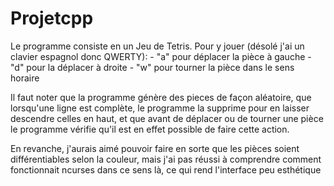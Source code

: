 # Projetcpp

Le programme consiste en un Jeu de Tetris. 
Pour y jouer (désolé j'ai un clavier espagnol donc QWERTY):
        - "a" pour déplacer la pièce à gauche
        - "d" pour la déplacer à droite
        - "w" pour tourner la pièce dans le sens horaire


Il faut noter que la programme génère des pieces de façon aléatoire, que lorsqu'une ligne est complète,
le programme la supprime pour en laisser descendre celles en haut, et que avant de déplacer ou de tourner 
une pièce le programme vérifie qu'il est en effet possible de faire cette action.

En revanche, j'aurais aimé pouvoir faire en sorte que les pièces soient différentiables selon la couleur, 
mais j'ai pas réussi à comprendre comment fonctionnait ncurses dans ce sens là, ce qui rend l'interface 
peu esthétique